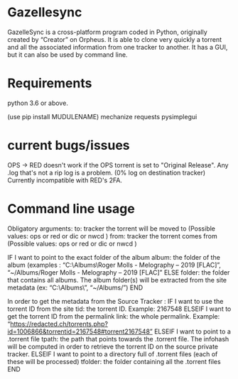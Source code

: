 # Gazellesync
GazelleSync is a cross-platform program coded in Python, originally created by “Creator” on Orpheus.
It is able to clone very quickly a torrent and all the associated information from one tracker to another.
It has a GUI, but it can also be used by command line.

# Requirements

python 3.6 or above.

(use pip install MUDULENAME)
mechanize
requests 
pysimplegui

# current bugs/issues

OPS -> RED doesn't work if the OPS torrent is set to "Original Release".
Any .log that's not a rip log is a problem. (0% log on destination tracker)
Currently incompatible with RED's 2FA.

# Command line usage

Obligatory arguments:
to: tracker the torrent will be moved to (Possible values: ops or red or dic or nwcd )
from: tracker the torrent comes from (Possible values: ops or red or dic or nwcd )

IF I want to point to the exact folder of the album
  album: the folder of the album (examples : “C:\Albums\Roger Molls - Melography – 2019 [FLAC]”, “~/Albums/Roger Molls - Melography – 2019 [FLAC]”
ELSE
  folder: the folder that contains all albums. The album folder(s) will be extracted from the site metadata (ex: “C:\Albums\”, “~/Albums/”)
END

In order to get the metadata from the Source Tracker :
IF I want to use the torrent ID from the site
  tid: the torrent ID. Example: 2167548
ELSEIF I want to get the torrent ID from the permalink
  link: the whole permalink. Example: “https://redacted.ch/torrents.php?id=1006866&torrentid=2167548#torrent2167548”
ELSEIF I want to point to a .torrent file
  tpath: the path that points towards the .torrent file. The infohash will be computed in order to retrieve the torrent ID on the source private tracker.
ELSEIF I want to point to a directory full of .torrent files (each of these will be processed)
  tfolder: the folder containing all the .torrent files
END

